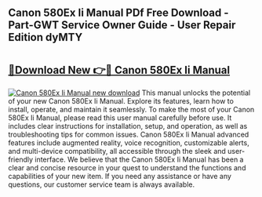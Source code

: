## Canon 580Ex Ii Manual PDf Free Download - Part-GWT Service Owner Guide - User Repair Edition dyMTY

# <h2><a href="http://bc14575.oget.top/?id=Canon+580Ex+Ii+Manual">🔗Download New 👉🔴 Canon 580Ex Ii Manual</a></h2>

[![Canon 580Ex Ii Manual new download](https://i.imgur.com/5g1atiW.png)](http://bc14575.oget.top/?id=Canon+580Ex+Ii+Manual)
This manual unlocks the potential of your new Canon 580Ex Ii Manual. Explore its features, learn how to install, operate, and maintain it seamlessly. To make the most of your Canon 580Ex Ii Manual, please read this user manual carefully before use. It includes clear instructions for installation, setup, and operation, as well as troubleshooting tips for common issues. Canon 580Ex Ii Manual advanced features include augmented reality, voice recognition, customizable alerts, and multi-device compatibility, all accessible through the sleek and user-friendly interface. We believe that the Canon 580Ex Ii Manual has been a clear and concise resource in your quest to understand the functions and capabilities of your new item. If you need any assistance or have any questions, our customer service team is always available.
